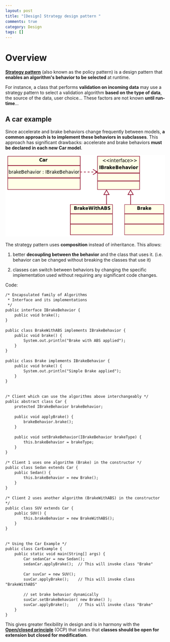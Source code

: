 ```yaml
---
layout: post
title: "[Design] Strategy design pattern "
comments: true
category: Design
tags: []
---
```


# Overview

**[Strategy pattern](https://en.wikipedia.org/wiki/Strategy_pattern)** (also known as the policy pattern) is a design pattern that **enables an algorithm's behavior to be selected** at runtime.

For instance, a class that performs **validation on incoming data** may use a strategy pattern to select a validation algorithm **based on the type of data**, the source of the data, user choice... These factors are not known **until run-time**...

## A car example

Since accelerate and brake behaviors change frequently between models, **a common approach is to implement these behaviors in subclasses**. This approach has significant drawbacks: accelerate and brake behaviors **must be declared in each new Car model**.

![](/images/600px-StrategyPattern_IBrakeBehavior.png)

The strategy pattern uses **composition** instead of inheritance. This allows:

1. better **decoupling between the behavior** and the class that uses it. (i.e. behavior can be changed without breaking the classes that use it)

1. classes can switch between behaviors by changing the specific implementation used without requiring any significant code changes.

Code:

    /* Encapsulated family of Algorithms
     * Interface and its implementations
     */
    public interface IBrakeBehavior {
        public void brake();
    }

    public class BrakeWithABS implements IBrakeBehavior {
        public void brake() {
            System.out.println("Brake with ABS applied");
        }
    }

    public class Brake implements IBrakeBehavior {
        public void brake() {
            System.out.println("Simple Brake applied");
        }
    }


    /* Client which can use the algorithms above interchangeably */
    public abstract class Car {
        protected IBrakeBehavior brakeBehavior;

        public void applyBrake() {
            brakeBehavior.brake();
        }

        public void setBrakeBehavior(IBrakeBehavior brakeType) {
            this.brakeBehavior = brakeType;
        }
    }

    /* Client 1 uses one algorithm (Brake) in the constructor */
    public class Sedan extends Car {
        public Sedan() {
            this.brakeBehavior = new Brake();
        }
    }

    /* Client 2 uses another algorithm (BrakeWithABS) in the constructor */
    public class SUV extends Car {
        public SUV() {
            this.brakeBehavior = new BrakeWithABS();
        }
    }


    /* Using the Car Example */
    public class CarExample {
        public static void main(String[] args) {
            Car sedanCar = new Sedan();
            sedanCar.applyBrake();  // This will invoke class "Brake"

            Car suvCar = new SUV();
            suvCar.applyBrake();    // This will invoke class "BrakeWithABS"

            // set brake behavior dynamically
            suvCar.setBrakeBehavior( new Brake() );
            suvCar.applyBrake();    // This will invoke class "Brake"
        }
    }

This gives greater flexibility in design and is in harmony with the **[Open/closed principle](https://en.wikipedia.org/wiki/Open/closed_principle)** (OCP) that states that **classes should be open for extension but closed for modification**.
